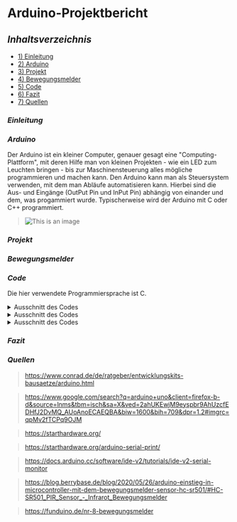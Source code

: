 # **Arduino-Projektbericht** 

## **_Inhaltsverzeichnis_** 
- [1) Einleitung](#einleitung)
- [2) Arduino](#arduino)
- [3) Projekt](#projekt) 
- [4) Bewegungsmelder](#bewegungsmelder)
- [5) Code](#code) 
- [6) Fazit](#fazit) 
- [7) Quellen](#quellen) 

### _Einleitung_


### _Arduino_ 
Der Arduino ist ein kleiner Computer, genauer gesagt eine "Computing-Plattform", mit deren Hilfe man von kleinen Projekten - wie ein LED zum Leuchten bringen - bis zur Maschinensteuerung alles mögliche programmieren und machen kann. Den Arduino kann man als Steuersystem verwenden, mit dem man Abläufe automatisieren kann. Hierbei sind die Aus- und Eingänge (OutPut Pin und InPut Pin) abhängig von einander und dem, was progammiert wurde. Typischerweise wird der Arduino mit C oder C++ programmiert. 
> ![This is an image](https://m.media-amazon.com/images/I/51txW1iicVL._AC_.jpg)

### _Projekt_

### _Bewegungsmelder_ 

### _Code_ 
Die hier verwendete Programmiersprache ist C. 

<details>
	<summary>Ausschnitt des Codes</summary>
	
```J
  
 const int LED1 = 5; // Die LED1 (blau) ist an Pin 5 angeschlossen
const int bewegung = 7; //  Der Bewegungssensor an Pin 7 
const int LED2 = 4; // Die LED2 (grün) ist an Pin 4 angeschlossen  
  
  ```	
</details> 


<details>
	<summary>Ausschnitt des Codes</summary>
	
```J

void setup() {
  Serial.begin(9600); 
  pinMode(LED1, OUTPUT); // Pin 5 dient als Ausgang
  pinMode(LED2, OUTPUT); // Pin 4 dient als Ausgang
  pinMode(bewegung, INPUT); // Pin 7 als Eingang
  digitalWrite(LED1, LOW); // Grundzustand: aus 
  digitalWrite(LED2, LOW); // Grundzustand: aus 
  Serial.println("Initialising Sensor!"); // wird geprinted 
  for(int i = 0; i<=60;i++ ){ //Wiederholung: 60 mal; i = Zähler, der bis 60 hochzählt
    if(i%10 == 0) { // wenn der Zähler eine 10-er-Stufe erreicht hat, wird die verbleibende Zeit ausgegeben (10, 20 etc.)
      Serial.print(60-i);
      Serial.println(" Sekunden verbleibend."); // wird ausgegeben 

    }
    delay(1000);


  }
  Serial.println("Ready to use!"); // wenn der Zähler durch ist und somit der Sensor initialisiert ist, dann ist der Sensor einsatzbereit 
}	
	
```	
</details> 
	
	
<details>
	<summary>Ausschnitt des Codes</summary>
	
```J
	

void loop() {
  int bewegungsstatus = digitalRead(bewegung); // liest die Ausgabe des Bewegungssensors (1 = Bewegung; 0 = keine Bewegung)
  Serial.println(bewegungsstatus);
  delay(1000); // 1 Sekunde Pause 
  if (bewegungsstatus == HIGH) // Nimmt der Sensor eine Bewegung war, werden die LEDS auf den Status "High" gesetzt. 
  { 
    digitalWrite(LED1, HIGH); 
    digitalWrite(LED2, HIGH);                    
    
  } 
  else                
  { 
    digitalWrite(LED1, LOW); // Nimmt der Sensor nichts war, verbleibt der LED1 in seinem Zustand
    digitalWrite(LED2, LOW);
  } 
}	
	
```	
</details> 

### _Fazit_ 

### _Quellen_
> https://www.conrad.de/de/ratgeber/entwicklungskits-bausaetze/arduino.html

>https://www.google.com/search?q=arduino+uno&client=firefox-b-d&source=lnms&tbm=isch&sa=X&ved=2ahUKEwjM9eyspbr9AhUzcfEDHfJ2DvMQ_AUoAnoECAEQBA&biw=1600&bih=709&dpr=1.2#imgrc=qpMv2fTCPq9OJM
	
> https://starthardware.org/
	
> https://starthardware.org/arduino-serial-print/
	
> https://docs.arduino.cc/software/ide-v2/tutorials/ide-v2-serial-monitor
	
> https://blog.berrybase.de/blog/2020/05/26/arduino-einstieg-in-microcontroller-mit-dem-bewegungsmelder-sensor-hc-sr501/#HC-SR501_PIR_Sensor_-_Infrarot_Bewegungsmelder
	
> https://funduino.de/nr-8-bewegungsmelder	
